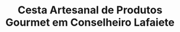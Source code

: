 ---
title: "Cesta Artesanal de Produtos Gourmet em Conselheiro Lafaiete"
description: "Desfrute de uma seleção de produtos gourmet com uma cesta artesanal em Conselheiro Lafaiete. Itens exclusivos feitos à mão, perfeitos para quem aprecia o sabor da alta gastronomia."
layout: "home.html"
permalink: "/cesta-artesanal-de-produtos-gourmet-em-conselheiro-lafaiete/"
---
